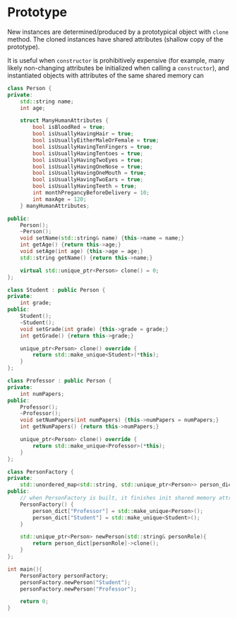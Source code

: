# Prototype

New instances are determined/produced by a prototypical object with `clone` method. The cloned instances have shared attributes (shallow copy of the prototype).

It is useful when `constructor` is prohibitively expensive (for example, many likely non-changing attributes be initialized when calling a `constructor`), and instantiated objects with attributes of the same shared memory can 

```cpp
class Person {
private:
	std::string name;
	int age;

    struct ManyHumanAttributes {
        bool isBloodRed = true;
        bool isUsuallyHavingHair = true;
        bool isUsuallyEitherMaleOrFemale = true;
        bool isUsuallyHavingTenFingers = true;
        bool isUsuallyHavingTentoes = true;
        bool isUsuallyHavingTwoEyes = true;
        bool isUsuallyHavingOneNose = true;
        bool isUsuallyHavingOneMouth = true;
        bool isUsuallyHavingTwoEars = true;
        bool isUsuallyHavingTeeth = true;
        int monthPregancyBeforeDelivery = 10;
        int maxAge = 120;
    } manyHumanAttributes;

public:
	Person();
	~Person();
	void setName(std::string& name) {this->name = name;}
	int getAge() {return this->age;}
	void setAge(int age) {this->age = age;}
	std::string getName() {return this->name;}

    virtual std::unique_ptr<Person> clone() = 0;
};

class Student : public Person {
private:
	int grade;
public:
	Student();
	~Student();
	void setGrade(int grade) {this->grade = grade;}
	int getGrade() {return this->grade;}

    unique_ptr<Person> clone() override {
		return std::make_unique<Student>(*this);
	}
};

class Professor : public Person {
private:
	int numPapers;
public:
	Professor();
	~Professor();
	void setNumPapers(int numPapers) {this->numPapers = numPapers;}
	int getNumPapers() {return this->numPapers;}

    unique_ptr<Person> clone() override {
		return std::make_unique<Professor>(*this);
	}
};

class PersonFactory {
private:
    std::unordered_map<std::string, std::unique_ptr<Person>> person_dict;
public:
    // when PersonFactory is built, it finishes init shared memory attributes
    PersonFactory() {
        person_dict["Professor"] = std::make_unique<Person>();
        person_dict["Student"] = std::make_unique<Student>();
    }

    std::unique_ptr<Person> newPerson(std::string& personRole){
        return person_dict[personRole]->clone();
    }
};

int main(){
    PersonFactory personFactory;
    personFactory.newPerson("Student");
    personFactory.newPerson("Professor");

    return 0;
}
```